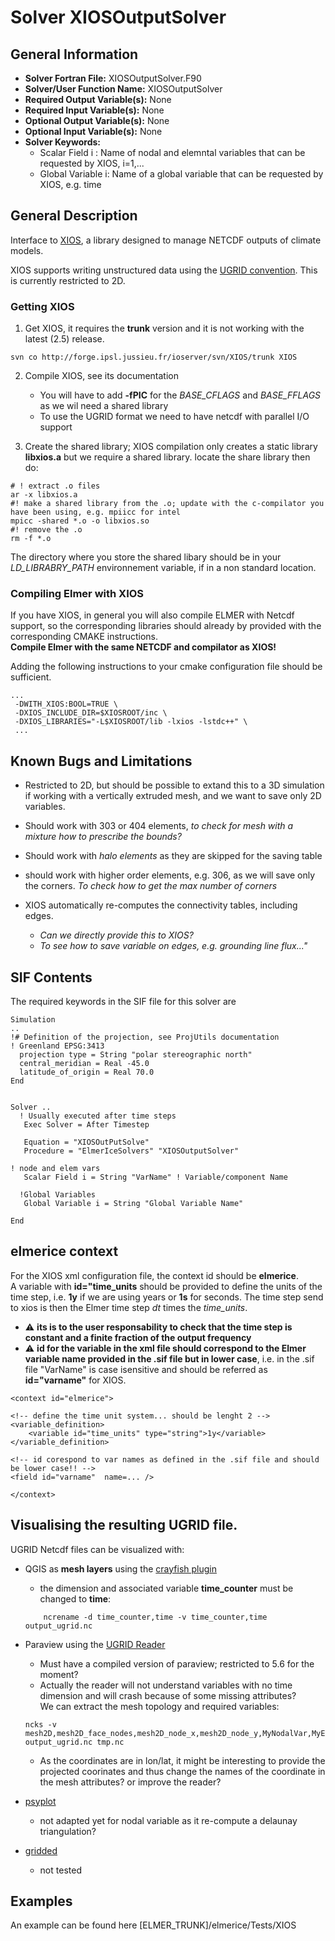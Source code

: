 # Solver XIOSOutputSolver
## General Information
- **Solver  Fortran File:** XIOSOutputSolver.F90   
- **Solver/User Function Name:** XIOSOutputSolver  
- **Required Output Variable(s):** None  
- **Required Input Variable(s):** None  
- **Optional Output Variable(s):** None  
- **Optional Input Variable(s):** None
- **Solver Keywords:** 
  - Scalar Field i : Name of nodal and elemntal variables that can be requested by XIOS, i=1,...  
  - Global Variable i: Name of a global variable that can be requested by XIOS, e.g. time
  
## General Description

Interface to [XIOS](https://forge.ipsl.jussieu.fr/ioserver), a library designed to manage NETCDF outputs of climate models.

XIOS supports writing unstructured data using the [UGRID convention](http://ugrid-conventions.github.io/ugrid-conventions/#ugrid-conventions-v10). This is currently restricted to 2D.

### Getting XIOS

1. Get XIOS, it requires the **trunk** version and it is not working with the latest (2.5) release. 
```
svn co http://forge.ipsl.jussieu.fr/ioserver/svn/XIOS/trunk XIOS
```  

2. Compile XIOS, see its documentation   
   - You will have to add **-fPIC** for the *BASE_CFLAGS* and *BASE_FFLAGS* as we wil need a shared library
   - To use the UGRID format we need to have netcdf with parallel I/O support


3. Create the shared library; XIOS compilation only creates a static library **libxios.a** but we require a shared library. 
locate the share library then do:   
```
# ! extract .o files
ar -x libxios.a  
#! make a shared library from the .o; update with the c-compilator you have been using, e.g. mpiicc for intel
mpicc -shared *.o -o libxios.so
#! remove the .o
rm -f *.o
```   
The directory where you store the shared libary should be in your *LD_LIBRABRY_PATH* environnement variable, if in a non standard location.

### Compiling Elmer with XIOS   

If you have XIOS, in general you will also compile ELMER with Netcdf support, so the corresponding libraries should already by provided with the corresponding CMAKE instructions.    
**Compile Elmer with the same NETCDF and compilator as XIOS!**  

Adding the following instructions to your cmake configuration file should be sufficient.
```
...
 -DWITH_XIOS:BOOL=TRUE \
 -DXIOS_INCLUDE_DIR=$XIOSROOT/inc \
 -DXIOS_LIBRARIES="-L$XIOSROOT/lib -lxios -lstdc++" \
 ...
```   

## Known Bugs and Limitations

- Restricted to 2D, but should be possible to extand this to a 3D simulation if working with a vertically extruded mesh, and we want to save only 2D variables.

- Should work with 303 or 404 elements, *to check for mesh with a mixture how to prescribe the bounds?*

- Should work with *halo elements* as they are skipped for the saving table

- should work with higher order elements, e.g. 306, as we will save only the corners. *To check how to get the max number of corners*

- XIOS automatically re-computes the connectivity tables, including edges. 
	- *Can we directly provide this to XIOS?*
	- *To see how to save variable on edges, e.g. grounding line flux..."*

## SIF Contents
The required keywords in the SIF file for this solver are

```
Simulation
..
!# Definition of the projection, see ProjUtils documentation
! Greenland EPSG:3413
  projection type = String "polar stereographic north"
  central_meridian = Real -45.0
  latitude_of_origin = Real 70.0
End


Solver ..
  ! Usually executed after time steps
   Exec Solver = After Timestep

   Equation = "XIOSOutPutSolve"
   Procedure = "ElmerIceSolvers" "XIOSOutputSolver"

! node and elem vars
   Scalar Field i = String "VarName" ! Variable/component Name

  !Global Variables
   Global Variable i = String "Global Variable Name"

End

```

## elmerice context

For the XIOS xml configuration file, the context id should be **elmerice**.   
A variable with **id="time_units** should be provided to define the units of the time step, i.e. **1y** if we are using years or **1s** for seconds. The time step send to xios is then the Elmer time step *dt* times the *time_units*.    

- :warning: **its is to the user responsability to check that the time step is constant and a finite fraction of the output frequency**   
- :warning: **id for the variable in the xml file should correspond to the Elmer variable name provided in the .sif file but in lower case**, i.e. in the .sif file "VarName" is case isensitive and should be referred as **id="varname"** for XIOS.

```
<context id="elmerice">

<!-- define the time unit system... should be lenght 2 -->
<variable_definition>
	<variable id="time_units" type="string">1y</variable>
</variable_definition>

<!-- id corespond to var names as defined in the .sif file and should be lower case!! -->
<field id="varname"  name=... />

</context>
```

## Visualising the resulting UGRID file.	

UGRID Netcdf files can be visualized with:   
- QGIS as **mesh layers** using the [crayfish plugin](https://www.lutraconsulting.co.uk/projects/crayfish)   
	- the dimension and associated variable **time_counter** must be changed to **time**:
	```
        ncrename -d time_counter,time -v time_counter,time output_ugrid.nc
	````

- Paraview using the [UGRID Reader](https://github.com/FeliciaBrisc/UGRID-Reader-for-ParaView)
	- Must have a compiled version of paraview; restricted to 5.6 for the moment?
	- Actually the reader will not understand variables with no time dimension and will crash because of some missing attributes?   
	We can extract the mesh topology and required variables:
	```
	ncks -v mesh2D,mesh2D_face_nodes,mesh2D_node_x,mesh2D_node_y,MyNodalVar,MyElemVar output_ugrid.nc tmp.nc
	```
	- As the coordinates are in lon/lat, it might be interesting to provide the projected coorinates and thus change the names of the coordinate in the mesh attributes? or improve the reader?

- [psyplot](https://psyplot.github.io/)
	- not adapted yet for nodal variable as it re-compute a delaunay triangulation?

- [gridded](https://github.com/NOAA-ORR-ERD/gridded) 
	- not tested

## Examples
An example can be found here [ELMER_TRUNK]/elmerice/Tests/XIOS

